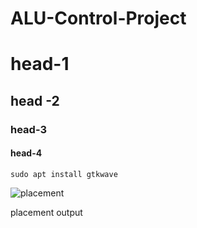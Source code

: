 # ALU-Control-Project

# head-1

## head -2

### head-3

#### head-4


```
sudo apt install gtkwave
```
![placement](https://github.com/Knightmare-0/ALU-Control-Project/assets/112769624/78f185b1-abba-4f50-b5dd-1d7c43a58810)

placement output
